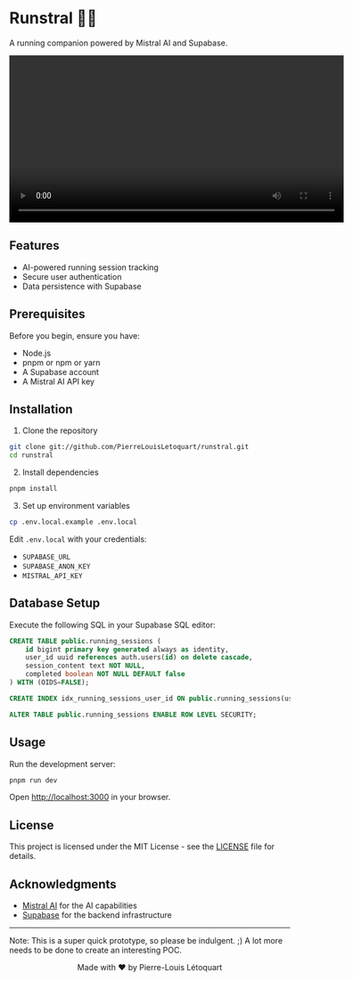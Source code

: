 # Runstral 🏃‍♂️

A running companion powered by Mistral AI and Supabase.

<p align="center">
  <video src="assets/demo.mov" width="600" />
</p>

## Features

- AI-powered running session tracking
- Secure user authentication
- Data persistence with Supabase

## Prerequisites

Before you begin, ensure you have:
- Node.js
- pnpm or npm or yarn
- A Supabase account
- A Mistral AI API key

## Installation

1. Clone the repository
```bash
git clone git://github.com/PierreLouisLetoquart/runstral.git
cd runstral
```

2. Install dependencies
```bash
pnpm install
```

3. Set up environment variables
```bash
cp .env.local.example .env.local
```

Edit `.env.local` with your credentials:
- `SUPABASE_URL`
- `SUPABASE_ANON_KEY`
- `MISTRAL_API_KEY`

## Database Setup

Execute the following SQL in your Supabase SQL editor:

```sql
CREATE TABLE public.running_sessions (
    id bigint primary key generated always as identity,
    user_id uuid references auth.users(id) on delete cascade,
    session_content text NOT NULL,
    completed boolean NOT NULL DEFAULT false
) WITH (OIDS=FALSE);

CREATE INDEX idx_running_sessions_user_id ON public.running_sessions(user_id);

ALTER TABLE public.running_sessions ENABLE ROW LEVEL SECURITY;
```

## Usage

Run the development server:

```bash
pnpm run dev
```

Open [http://localhost:3000](http://localhost:3000) in your browser.

## License

This project is licensed under the MIT License - see the [LICENSE](LICENSE) file for details.

## Acknowledgments

- [Mistral AI](https://mistral.ai) for the AI capabilities
- [Supabase](https://supabase.io) for the backend infrastructure

---

Note: This is a super quick prototype, so please be indulgent. ;) A lot more needs to be done to create an interesting POC.

<p align="center">
  Made with ❤️ by Pierre-Louis Létoquart
</p>
